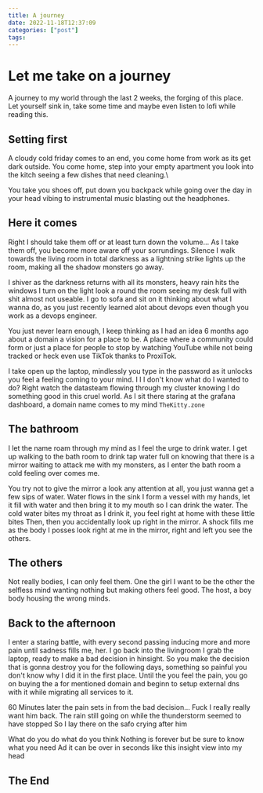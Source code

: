 ```yaml
---
title: A journey
date: 2022-11-18T12:37:09 
categories: ["post"] 
tags: 
---
```


# Let me take on a journey

A journey to my world through the last 2 weeks, the forging of this place.\
Let yourself sink in, take some time and maybe even listen to lofi while reading this.

<!--more-->

## Setting first

A cloudy cold friday comes to an end, you come home from work as its get dark outside. You come home, step into your empty apartment you look into the kitch seeing a few dishes that need cleaning.\

You take you shoes off, put down you backpack while going over the day in your head vibing to instrumental music blasting out the headphones.

## Here it comes

Right I should take them off or at least turn down the volume... As I take them off, you become more aware off your sorrundings. Silence I walk towards the living room in total darkness as a lightning strike lights up the room, making all the shadow monsters go away. 

I shiver as the darkness returns with all its monsters, heavy rain hits the windows I turn on the light look a round the room seeing my desk full with shit almost not useable. I go to sofa and sit on it thinking about what I wanna do, as you just recently learned alot about devops even though you work as a devops engineer.

You just never learn enough, I keep thinking as I had an idea 6 months ago about a domain a vision for a place to be. A place where a community could form or just a place for people to stop by watching YouTube while not being tracked or heck even use TikTok thanks to ProxiTok.

I take open up the laptop, mindlessly you type in the password as it unlocks you feel a feeling coming to your mind. I I I don't know what do I wanted to do? Right watch the datasteam flowing through my cluster knowing I do something good in this cruel world. As I sit there staring at the grafana dashboard, a domain name comes to my mind `TheKitty.zone`

## The bathroom
I let the name roam through my mind as I feel the urge to drink water. I get up walking to the bath room to drink tap water full on knowing that there is a mirror waiting to attack me with my monsters, as I enter the bath room a cold feeling over comes me. 

You try not to give the mirror a look any attention at all, you just wanna get a few sips of water. Water flows in the sink I form a vessel with my hands, let it fill with water and then bring it to my mouth so I can drink the water. The cold water bites my throat as I drink it, you feel right at home with these little bites Then, then you accidentally look up right in the mirror. A shock fills me as the body I posses look right at me in the mirror, right and left you see the others. 

## The others

Not really bodies, I can only feel them. One the girl I want to be the other the selfless mind wanting nothing but making others feel good. The host, a boy body housing the wrong minds.

## Back to the afternoon

I enter a staring battle, with every second passing inducing more and more pain until sadness fills me, her. I go back into the livingroom I grab the laptop, ready to make a bad decision in hinsight. So you make the decision that is gonna destroy you for the following days, something so painful you don't know why I did it in the first place. Until the you feel the pain, you go on buying the a for mentioned domain and beginn to setup external dns with it while migrating all services to it.

60 Minutes later the pain sets in from the bad decision... Fuck I really really want him back.
 The rain still going on while the thunderstorm seemed to have stopped So I lay there on the safo crying after him

 What do you do what do you think Nothing is forever but be sure to know what you need Ad it can be over in seconds like this insight view into my head

 ## The End